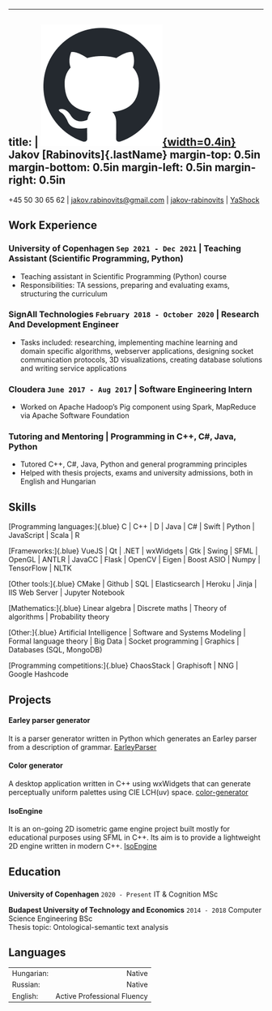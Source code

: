 <head>
<link rel="stylesheet" href="https://use.fontawesome.com/releases/v5.6.1/css/all.css" integrity="sha384-gfdkjb5BdAXd+lj+gudLWI+BXq4IuLW5IT+brZEZsLFm++aCMlF1V92rMkPaX4PP" crossorigin="anonymous">
</head>

---
title: |
	[![](images/github-mark.png){width=0.4in}](https://yashock.github.io/)
	Jakov [Rabinovits]{.lastName}
margin-top: 0.5in
margin-bottom: 0.5in
margin-left: 0.5in
margin-right: 0.5in
---

<i class="fas fa-mobile-alt"></i> +45 50 30 65 62 | <i class="far fa-envelope"></i> jakov.rabinovits@gmail.com | <i class="fab fa-linkedin"></i> [jakov-rabinovits](http://linkedin.com/in/jakov-rabinovits) | <i class="fab fa-github"></i> [YaShock](http://github.com/YaShock)

## Work Experience

### **University of Copenhagen** `Sep 2021 - Dec 2021` | Teaching Assistant (Scientific Programming, Python)

- Teaching assistant in Scientific Programming (Python) course
- Responsibilities: TA sessions, preparing and evaluating exams, structuring the curriculum

### **SignAll Technologies** `February 2018 - October 2020` | Research And Development Engineer

- Tasks included: researching, implementing machine learning and domain specific algorithms, webserver applications, designing socket communication protocols, 3D visualizations, creating database solutions and writing service applications

### **Cloudera** `June 2017 - Aug 2017` | Software Engineering Intern

- Worked on Apache Hadoop’s Pig component using Spark, MapReduce via Apache Software Foundation

### **Tutoring and Mentoring** | Programming in C++, C#, Java, Python

- Tutored C++, C#, Java, Python and general programming principles
- Helped with thesis projects, exams and university admissions, both in English and Hungarian

## Skills

[Programming languages:]{.blue} C | C++ | D | Java | C# | Swift | Python | JavaScript | Scala | R

[Frameworks:]{.blue} VueJS | Qt | .NET | wxWidgets | Gtk | Swing | SFML | OpenGL | ANTLR | JavaCC | Flask | OpenCV | Eigen | Boost ASIO | Numpy | TensorFlow | NLTK

[Other tools:]{.blue} CMake | Github | SQL | Elasticsearch | Heroku | Jinja | IIS Web Server | Jupyter Notebook

[Mathematics:]{.blue} Linear algebra | Discrete maths | Theory of algorithms | Probability theory

[Other:]{.blue} Artificial Intelligence | Software and Systems Modeling | Formal language theory | Big Data | Socket programming | Graphics | Databases (SQL, MongoDB)

[Programming competitions:]{.blue} ChaosStack | Graphisoft | NNG | Google Hashcode

## Projects

#### Earley parser generator
It is a parser generator written in Python which generates an Earley parser from a description of grammar.
<i class="fab fa-github"></i> [EarleyParser](https://github.com/YaShock/EarleyParser)

#### Color generator
A desktop application written in C++ using wxWidgets that can generate perceptually uniform palettes using CIE LCH(uv) space.
<i class="fab fa-github"></i> [color-generator](https://github.com/YaShock/color-generator)

#### IsoEngine
It is an on-going 2D isometric game engine project built mostly for educational purposes using SFML in C++. Its aim is to provide a lightweight 2D engine written in modern C++.
<i class="fab fa-github"></i> [IsoEngine](https://github.com/metricengine/IsoEngine)

## Education

###
**University of Copenhagen**
`2020 - Present`
IT & Cognition MSc  

**Budapest University of Technology and Economics**
`2014 - 2018`
Computer Science Engineering BSc  
Thesis topic: Ontological-semantic text analysis

## Languages

|           |                             |
|-----------|----------------------------:|
| Hungarian:| Native                      |
| Russian:  | Native                      |
| English:  | Active Professional Fluency |
